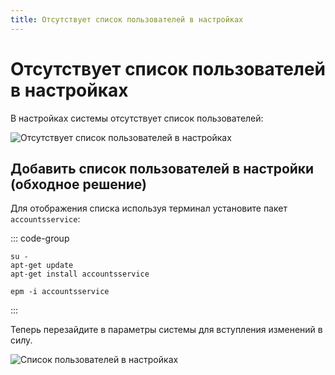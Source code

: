 ```yaml
---
title: Отсутствует список пользователей в настройках
---
```


# Отсутствует список пользователей в настройках

В настройках системы отсутствует список пользователей:

![Отсутствует список пользователей в настройках](./img/settings-user-no-list-1.png)

## Добавить список пользователей в настройки (обходное решение)

Для отображения списка используя терминал установите пакет `accountsservice`:

::: code-group

```shell[apt-get]
su -
apt-get update
apt-get install accountsservice
```
```shell[epm]
epm -i accountsservice
```
:::

Теперь перезайдите в параметры системы для вступления изменений в силу.

![Список пользователей в настройках](./img/settings-user-no-list-2.png)